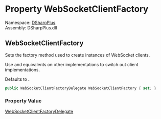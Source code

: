 # Property WebSocketClientFactory

Namespace: [DSharpPlus](DSharpPlus.md)  
Assembly: DSharpPlus.dll

## <a id="DSharpPlus_DiscordConfiguration_WebSocketClientFactory"></a>WebSocketClientFactory

<p>Sets the factory method used to create instances of WebSocket clients.</p>
<p>Use <xref href="DSharpPlus.Net.WebSocket.WebSocketClient.CreateNew(System.Net.IWebProxy)" data-throw-if-not-resolved="false"></xref> and equivalents on other implementations to switch out client implementations.</p>
<p>Defaults to <xref href="DSharpPlus.Net.WebSocket.WebSocketClient.CreateNew(System.Net.IWebProxy)" data-throw-if-not-resolved="false"></xref>.</p>

```csharp
public WebSocketClientFactoryDelegate WebSocketClientFactory { set; }
```

### Property Value

[WebSocketClientFactoryDelegate](DSharpPlus.Net.WebSocket.WebSocketClientFactoryDelegate.md)

